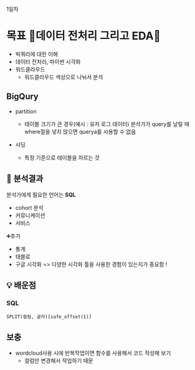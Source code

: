 1일차
# 목표 🌟데이터 전처리 그리고 EDA🌟

- 빅쿼리에 대한 이해 
- 데이터 전처리, 파이썬 시각화 
- 워드클라우드
  - 워드클라우드 색상으로 나눠서 분석

## BigQury
- partition
  - 테이블 크기가 큰 경우(예시 : 유저 로그 데이터) 분석가가 query를 날릴 때 where절을 넣지 않으면 querya를 사용할 수 없음
  
- 샤딩
  - 특정 기준으로 테이블을 자르는 것
  
 
 
## 📍 분석결과 
분석가에게 필요한 언어는 **SQL**
- cohort 분석 
- 커뮤니케이션
- 서비스

➕추가  
- 통계
- 태블로
- 구글 시각화
=> 다양한 시각화 툴을 사용한 경험이 있는지가 중요함 !

## 💡 배운점
### SQL
```
SPLIT(컬럼, 글자)[safe_offset(1)]
```

## 보충 
- wordcloud사용 시에 반복작업이면 함수를 사용해서 코드 작성해 보기
  - 컬럼만 변경해서 작업하기 때문
